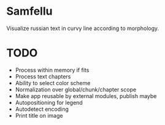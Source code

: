 Samfellu
========
Visualize russian text in curvy line according to morphology.


TODO
====
 * Process within memory if fits
 * Process text chapters
 * Ability to select color scheme
 * Normalization over global/chunk/chapter scope
 * Make app reusable by external modules, publish maybe
 * Autopositioning for legend
 * Autodetect encoding
 * Print title on image
